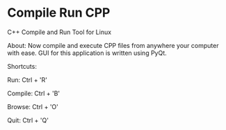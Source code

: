 # Compile Run CPP
C++ Compile and Run Tool for Linux

About: 
Now compile and execute CPP files from anywhere your computer with ease.
GUI for this application is written using PyQt.

Shortcuts:

Run: 		Ctrl + 'R'

Compile: 	Ctrl + 'B'

Browse:		Ctrl + 'O'

Quit: 		Ctrl + 'Q'
